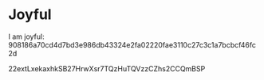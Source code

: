 # Joyful

I am joyful: 908186a70cd4d7bd3e986db43324e2fa02220fae3110c27c3c1a7bcbcf46fc2d


22extLxekaxhkSB27HrwXsr7TQzHuTQVzzCZhs2CCQmBSP